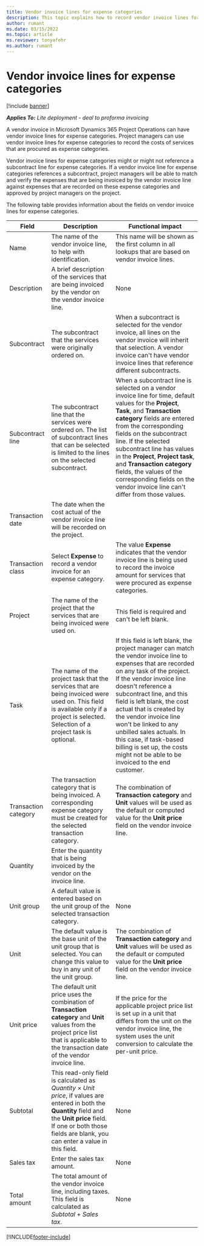 ```yaml
---
title: Vendor invoice lines for expense categories
description: This topic explains how to record vendor invoice lines for expense categories.
author: rumant
ms.date: 03/15/2022
ms.topic: article
ms.reviewer: tonyafehr 
ms.author: rumant
---
```


# Vendor invoice lines for expense categories

[!include [banner](../../includes/dataverse-preview.md)]

_**Applies To:** Lite deployment - deal to proforma invoicing_

A vendor invoice in Microsoft Dynamics 365 Project Operations can have vendor invoice lines for expense categories. Project managers can use vendor invoice lines for expense categories to record the costs of services that are procured as expense categories.

Vendor invoice lines for expense categories might or might not reference a subcontract line for expense categories. If a vendor invoice line for expense categories references a subcontract, project managers will be able to match and verify the expenses that are being invoiced by the vendor invoice line against expenses that are recorded on these expense categories and approved by project managers on the project.

The following table provides information about the fields on vendor invoice lines for expense categories.

| Field | Description | Functional impact |
| --- | --- | --- |
| Name | The name of the vendor invoice line, to help with identification. | This name will be shown as the first column in all lookups that are based on vendor invoice lines. |
| Description | A brief description of the services that are being invoiced by the vendor on the vendor invoice line. | None |
| Subcontract | The subcontract that the services were originally ordered on. | When a subcontract is selected for the vendor invoice, all lines on the vendor invoice will inherit that selection. A vendor invoice can't have vendor invoice lines that reference different subcontracts. |
| Subcontract line | The subcontract line that the services were ordered on. The list of subcontract lines that can be selected is limited to the lines on the selected subcontract. | When a subcontract line is selected on a vendor invoice line for time, default values for the **Project**, **Task**, and **Transaction category** fields are entered from the corresponding fields on the subcontract line. If the selected subcontract line has values in the **Project**, **Project task**, and **Transaction category** fields, the values of the corresponding fields on the vendor invoice line can't differ from those values. |
| Transaction date | The date when the cost actual of the vendor invoice line will be recorded on the project. | |
| Transaction class | Select **Expense** to record a vendor invoice for an expense category. | The value **Expense** indicates that the vendor invoice line is being used to record the invoice amount for services that were procured as expense categories. |
| Project | The name of the project that the services that are being invoiced were used on. | This field is required and can't be left blank. |
| Task | The name of the project task that the services that are being invoiced were used on. This field is available only if a project is selected. Selection of a project task is optional. | If this field is left blank, the project manager can match the vendor invoice line to expenses that are recorded on any task of the project. If the vendor invoice line doesn't reference a subcontract line, and this field is left blank, the cost actual that is created by the vendor invoice line won't be linked to any unbilled sales actuals. In this case, if task-based billing is set up, the costs might not be able to be invoiced to the end customer. |
| Transaction category | The transaction category that is being invoiced. A corresponding expense category must be created for the selected transaction category. | The combination of **Transaction category** and **Unit** values will be used as the default or computed value for the **Unit price** field on the vendor invoice line. |
| Quantity | Enter the quantity that is being invoiced by the vendor on the invoice line. | |
| Unit group | A default value is entered based on the unit group of the selected transaction category. | None |
| Unit | The default value is the base unit of the unit group that is selected. You can change this value to buy in any unit of the unit group. | The combination of **Transaction category** and **Unit** values will be used as the default or computed value for the **Unit price** field on the vendor invoice line. |
| Unit price | The default unit price uses the combination of **Transaction category** and **Unit** values from the project price list that is applicable to the transaction date of the vendor invoice line. | If the price for the applicable project price list is set up in a unit that differs from the unit on the vendor invoice line, the system uses the unit conversion to calculate the per-unit price. |
| Subtotal | This read-only field is calculated as *Quantity* &times; *Unit price*, if values are entered in both the **Quantity** field and the **Unit price** field. If one or both those fields are blank, you can enter a value in this field.| None |
| Sales tax | Enter the sales tax amount. | None |
| Total amount | The total amount of the vendor invoice line, including taxes. This field is calculated as *Subtotal* + *Sales tax*. | None |

[!INCLUDE[footer-include](../../includes/footer-banner.md)]
